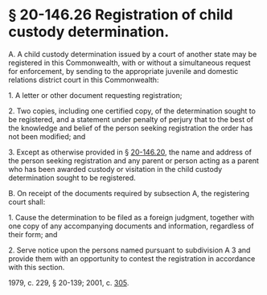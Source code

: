 # § 20-146.26 Registration of child custody determination.

<p>A. A child custody determination issued by a court of another state may be registered in this Commonwealth, with or without a simultaneous request for enforcement, by sending to the appropriate juvenile and domestic relations district court in this Commonwealth:</p><p>1. A letter or other document requesting registration;</p><p>2. Two copies, including one certified copy, of the determination sought to be registered, and a statement under penalty of perjury that to the best of the knowledge and belief of the person seeking registration the order has not been modified; and</p><p>3. Except as otherwise provided in § <a href='http://law.lis.virginia.gov/vacode/20-146.20/'>20-146.20</a>, the name and address of the person seeking registration and any parent or person acting as a parent who has been awarded custody or visitation in the child custody determination sought to be registered.</p><p>B. On receipt of the documents required by subsection A, the registering court shall:</p><p>1. Cause the determination to be filed as a foreign judgment, together with one copy of any accompanying documents and information, regardless of their form; and</p><p>2. Serve notice upon the persons named pursuant to subdivision A 3 and provide them with an opportunity to contest the registration in accordance with this section.</p><p>1979, c. 229, § 20-139; 2001, c. <a href='http://lis.virginia.gov/cgi-bin/legp604.exe?011+ful+CHAP0305'>305</a>.</p>